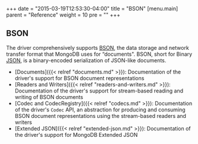 +++
date = "2015-03-19T12:53:30-04:00"
title = "BSON"
[menu.main]
  parent = "Reference"
  weight = 10
  pre = "<i class='fa'></i>"
+++

## BSON

The driver comprehensively supports [BSON](http://www.bsonspec.org), the data storage and network transfer format that MongoDB uses for 
“documents". BSON, short for Binary [JSON](http://json.org/), is a binary-encoded serialization of JSON-like documents.

- [Documents]({{< relref "documents.md" >}}): Documentation of the driver's support for BSON document representations
- [Readers and Writers]({{< relref "readers-and-writers.md" >}}): Documentation of the driver's support for stream-based reading and writing
 of BSON documents
- [Codec and CodecRegistry]({{< relref "codecs.md" >}}): Documentation of the driver's `Codec` API, an abstraction for producing and 
consuming  BSON document representations using the stream-based readers and writers
- [Extended JSON]({{< relref "extended-json.md" >}}): Documentation of the driver's support for MongoDB Extended JSON
